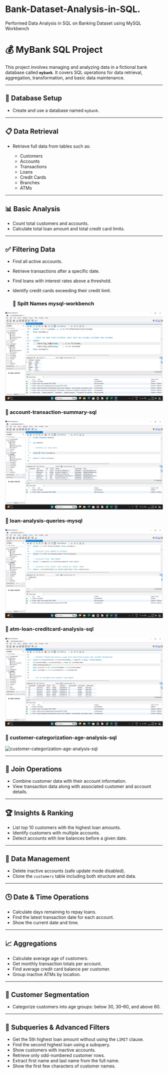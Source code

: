 # Bank-Dataset-Analysis-in-SQL.
Performed Data Analysis in SQL on Banking Dataset using MySQL Workbench

# 💰 MyBank SQL Project

This project involves managing and analyzing data in a fictional bank database called **`mybank`**. It covers SQL operations for data retrieval, aggregation, transformation, and basic data maintenance.

---

## 📁 Database Setup

* Create and use a database named `mybank`.

---

## 📋 Data Retrieval

* Retrieve full data from tables such as:

  * Customers
  * Accounts
  * Transactions
  * Loans
  * Credit Cards
  * Branches
  * ATMs

---

## 📊 Basic Analysis

* Count total customers and accounts.
* Calculate total loan amount and total credit card limits.

---

## ✅ Filtering Data

* Find all active accounts.
* Retrieve transactions after a specific date.
* Find loans with interest rates above a threshold.
* Identify credit cards exceeding their credit limit.

  ### 📌 Spilt Names mysql-workbench

![split-names-mysql-workbench](https://github.com/samiksha29-patil/Bank-Dataset-Analysis-in-SQL./raw/main/Bank%20Data%201.jpeg)

### 📌 account-transaction-summary-sql

![account-transaction-summary-sql](https://github.com/samiksha29-patil/Bank-Dataset-Analysis-in-SQL./raw/main/Bank%20Data%202.jpeg)


### 📌 loan-analysis-queries-mysql

![loan-analysis-queries-mysql](https://github.com/samiksha29-patil/Bank-Dataset-Analysis-in-SQL./raw/main/Bank%20Data%203.jpeg)


### 📌 atm-loan-creditcard-analysis-sql

![atm-loan-creditcard-analysis-sql](https://github.com/samiksha29-patil/Bank-Dataset-Analysis-in-SQL./raw/main/Bank%20Data%204.jpeg)


### 📌 customer-categorization-age-analysis-sql

![customer-categorization-age-analysis-sql](https://github.com/samiksha29-patil/Ban)

---

## 👥 Join Operations

* Combine customer data with their account information.
* View transaction data along with associated customer and account details.

---

## 🏆 Insights & Ranking

* List top 10 customers with the highest loan amounts.
* Identify customers with multiple accounts.
* Detect accounts with low balances before a given date.

---

## 🔄 Data Management

* Delete inactive accounts (safe update mode disabled).
* Clone the `customers` table including both structure and data.

---

## 🕒 Date & Time Operations

* Calculate days remaining to repay loans.
* Find the latest transaction date for each account.
* Show the current date and time.

---

## 📈 Aggregations

* Calculate average age of customers.
* Get monthly transaction totals per account.
* Find average credit card balance per customer.
* Group inactive ATMs by location.

---

## 🧠 Customer Segmentation

* Categorize customers into age groups: below 30, 30–60, and above 60.

---

## 🧮 Subqueries & Advanced Filters

* Get the 5th highest loan amount without using the `LIMIT` clause.
* Find the second highest loan using a subquery.
* Show customers with inactive accounts.
* Retrieve only odd-numbered customer rows.
* Extract first name and last name from the full name.
* Show the first few characters of customer names.

